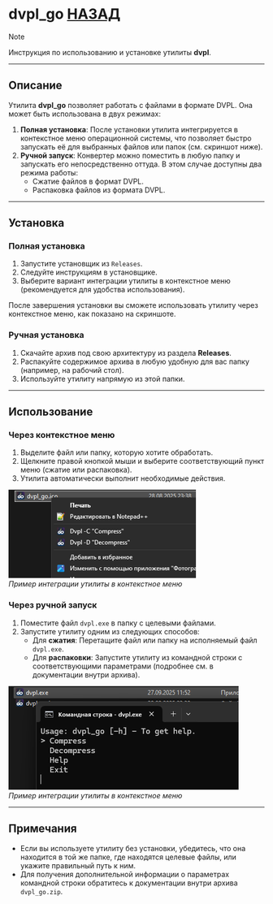 # dvpl_go [НАЗАД](./../README.md)

> [!NOTE]
> Инструкция по использованию и установке утилиты **dvpl**.

---

## Описание

Утилита **dvpl_go** позволяет работать с файлами в формате DVPL. Она может быть использована в двух режимах:

1. **Полная установка**: После установки утилита интегрируется в контекстное меню операционной системы, что позволяет быстро запускать её для выбранных файлов или папок (см. скриншот ниже).
2. **Ручной запуск**: Конвертер можно поместить в любую папку и запускать его непосредственно оттуда. В этом случае доступны два режима работы:
   - Сжатие файлов в формат DVPL.
   - Распаковка файлов из формата DVPL.

---

## Установка

### Полная установка
1. Запустите установщик из `Releases`.
2. Следуйте инструкциям в установщике.
3. Выберите вариант интеграции утилиты в контекстное меню (рекомендуется для удобства использования).

После завершения установки вы сможете использовать утилиту через контекстное меню, как показано на скриншоте.

### Ручная установка
1. Скачайте архив под свою архитектуру из раздела **Releases**.
2. Распакуйте содержимое архива в любую удобную для вас папку (например, на рабочий стол).
3. Используйте утилиту напрямую из этой папки.

---

## Использование

### Через контекстное меню
1. Выделите файл или папку, которую хотите обработать.
2. Щелкните правой кнопкой мыши и выберите соответствующий пункт меню (сжатие или распаковка).
3. Утилита автоматически выполнит необходимые действия.

![Пример контекстного меню](screenshot.png)  
_Пример интеграции утилиты в контекстное меню_

### Через ручной запуск
1. Поместите файл `dvpl.exe` в папку с целевыми файлами.
2. Запустите утилиту одним из следующих способов:
   - Для **сжатия**: Перетащите файл или папку на исполняемый файл `dvpl.exe`.
   - Для **распаковки**: Запустите утилиту из командной строки с соответствующими параметрами (подробнее см. в документации внутри архива).

![Пример обычного запуска программы](screenshot_2.png)  
_Пример интеграции утилиты в контекстное меню_

---

## Примечания
- Если вы используете утилиту без установки, убедитесь, что она находится в той же папке, где находятся целевые файлы, или укажите правильный путь к ним.
- Для получения дополнительной информации о параметрах командной строки обратитесь к документации внутри архива `dvpl_go.zip`.
